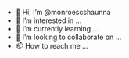 - 👋 Hi, I’m @monroescshaunna
- 👀 I’m interested in ...
- 🌱 I’m currently learning ...
- 💞️ I’m looking to collaborate on ...
- 📫 How to reach me ...

<!---
monroescshaunna/monroescshaunna is a ✨ special ✨ repository because its `README.md` (this file) appears on your GitHub profile.
You can click the Preview link to take a look at your changes.
--->
